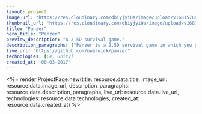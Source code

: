 ```yaml
---
layout: project
image_url: "https://res.cloudinary.com/dbiyjyi0a/image/upload/v1681578641/portfolio/panzer.webp"
thumbnail_url: "https://res.cloudinary.com/dbiyjyi0a/image/upload/v1681578640/portfolio/panzer-thumbnail.webp"
title: "Panzer"
hero_title: "Panzer"
preview_description: "A 2.5D survival game."
description_paragraphs: ["Panzer is a 2.5D survival game in which you play as a sentient tank fighting for survival in a world filled with other sentient tanks."]
live_url: "https://github.com/nwarwick/panzer"
technologies: [C#, Unity]
created_at: '08-03-2017'
---
```


<%= render ProjectPage.new(title: resource.data.title, image_url: resource.data.image_url, description_paragraphs: resource.data.description_paragraphs, live_url: resource.data.live_url, technologies: resource.data.technologies, created_at: resource.data.created_at) %>
